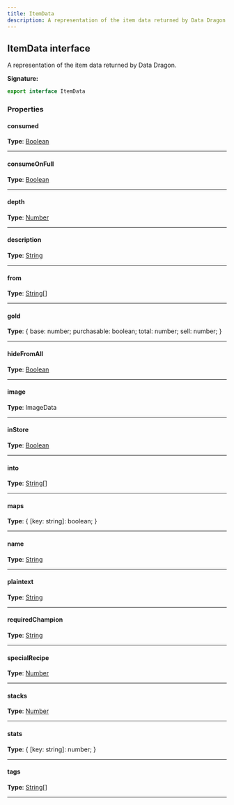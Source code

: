 ```yaml
---
title: ItemData
description: A representation of the item data returned by Data Dragon.
---
```


## ItemData interface

A representation of the item data returned by Data Dragon.

**Signature:**

```ts
export interface ItemData 
```

### Properties

#### consumed



**Type**: [Boolean](https://developer.mozilla.org/en-US/docs/Web/JavaScript/Reference/Global_Objects/Boolean)

---

#### consumeOnFull



**Type**: [Boolean](https://developer.mozilla.org/en-US/docs/Web/JavaScript/Reference/Global_Objects/Boolean)

---

#### depth



**Type**: [Number](https://developer.mozilla.org/en-US/docs/Web/JavaScript/Reference/Global_Objects/Number)

---

#### description



**Type**: [String](https://developer.mozilla.org/en-US/docs/Web/JavaScript/Reference/Global_Objects/String)

---

#### from



**Type**: [String](https://developer.mozilla.org/en-US/docs/Web/JavaScript/Reference/Global_Objects/String)[]

---

#### gold



**Type**: {         base: number;         purchasable: boolean;         total: number;         sell: number;     }

---

#### hideFromAll



**Type**: [Boolean](https://developer.mozilla.org/en-US/docs/Web/JavaScript/Reference/Global_Objects/Boolean)

---

#### image



**Type**: ImageData

---

#### inStore



**Type**: [Boolean](https://developer.mozilla.org/en-US/docs/Web/JavaScript/Reference/Global_Objects/Boolean)

---

#### into



**Type**: [String](https://developer.mozilla.org/en-US/docs/Web/JavaScript/Reference/Global_Objects/String)[]

---

#### maps



**Type**: {         [key: string]: boolean;     }

---

#### name



**Type**: [String](https://developer.mozilla.org/en-US/docs/Web/JavaScript/Reference/Global_Objects/String)

---

#### plaintext



**Type**: [String](https://developer.mozilla.org/en-US/docs/Web/JavaScript/Reference/Global_Objects/String)

---

#### requiredChampion



**Type**: [String](https://developer.mozilla.org/en-US/docs/Web/JavaScript/Reference/Global_Objects/String)

---

#### specialRecipe



**Type**: [Number](https://developer.mozilla.org/en-US/docs/Web/JavaScript/Reference/Global_Objects/Number)

---

#### stacks



**Type**: [Number](https://developer.mozilla.org/en-US/docs/Web/JavaScript/Reference/Global_Objects/Number)

---

#### stats



**Type**: {         [key: string]: number;     }

---

#### tags



**Type**: [String](https://developer.mozilla.org/en-US/docs/Web/JavaScript/Reference/Global_Objects/String)[]

---

